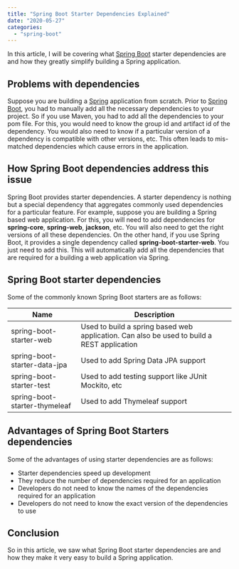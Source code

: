 ```yaml
---
title: "Spring Boot Starter Dependencies Explained"
date: "2020-05-27"
categories: 
  - "spring-boot"
---
```


In this article, I will be covering what [Spring Boot](https://learnjava.co.in/springboot-what-and-why/) starter dependencies are and how they greatly simplify building a Spring application.

## Problems with dependencies

Suppose you are building a [Spring](https://click.linksynergy.com/deeplink?id=MnzIZAZNE5Y&mid=39197&murl=https%3A%2F%2Fwww.udemy.com%2Fcourse%2Fjava-spring-framework-masterclass%2F) application from scratch. Prior to [Spring Boot](https://click.linksynergy.com/deeplink?id=MnzIZAZNE5Y&mid=39197&murl=https%3A%2F%2Fwww.udemy.com%2Fcourse%2Fspring-boot-tutorial-for-beginners%2F), you had to manually add all the necessary dependencies to your project. So if you use Maven, you had to add all the dependencies to your pom file. For this, you would need to know the group id and artifact id of the dependency. You would also need to know if a particular version of a dependency is compatible with other versions, etc. This often leads to mis-matched dependencies which cause errors in the application.

## How Spring Boot dependencies address this issue

Spring Boot provides starter dependencies. A starter dependency is nothing but a special dependency that aggregates commonly used dependencies for a particular feature. For example, suppose you are building a Spring based web application. For this, you will need to add dependencies for **spring-core**, **spring-web**, **jackson**, etc. You will also need to get the right versions of all these dependencies. On the other hand, if you use Spring Boot, it provides a single dependency called **spring-boot-starter-web**. You just need to add this. This will automatically add all the dependencies that are required for a building a web application via Spring.

## Spring Boot starter dependencies

Some of the commonly known Spring Boot starters are as follows:

| Name |Description  |
|--|--|
|spring-boot-starter-web  | Used to build a spring based web application. Can also be used to build a REST application |
| spring-boot-starter-data-jpa | Used to add Spring Data JPA support |
| spring-boot-starter-test | Used to add testing support like JUnit Mockito, etc |
| spring-boot-starter-thymeleaf |Used to add Thymeleaf support  |

## Advantages of Spring Boot Starters dependencies

Some of the advantages of using starter dependencies are as follows:

- Starter dependencies speed up development
- They reduce the number of dependencies required for an application
- Developers do not need to know the names of the dependencies required for an application
- Developers do not need to know the exact version of the dependencies to use

## Conclusion

So in this article, we saw what Spring Boot starter dependencies are and how they make it very easy to build a Spring application.
